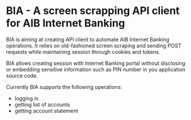 BIA - A screen scrapping API client for AIB Internet Banking
============================================================

BIA is aiming at creating API client to automate AIB Internet Banking operations.
It relies on old-fashioned screen scraping and sending POST requests while
maintaining session through cookies and tokens.

BIA allows creating session with Internet Banking portal without
disclosing or embedding sensitive information such as PIN number
in you application source code.

Currently BIA supports the following operations:
* logging in
* getting list of accounts
* getting account statement

